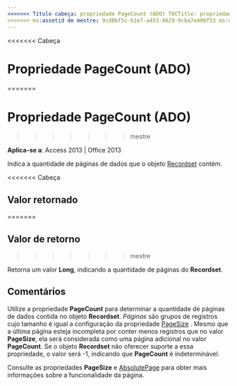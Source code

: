 ```yaml
---
<<<<<<< Título cabeça: propriedade PageCount (ADO) TOCTitle: propriedade PageCount (ADO) === título: propriedade PageCount (ADO) TOCTitle: propriedade PageCount (ADO)
>>>>>>> ms:assetid de mestre: 9cd8bf5c-b1e7-a453-4629-9cba7e408f53 ms:mtpsurl: https://msdn.microsoft.com/library/JJ249712(v=office.15) ms:contentKeyID: ms.date 48546609: 18/09/2015 mtps_version: v=office.15
---
```


<<<<<<< Cabeça
# <a name="pagecount-property-ado"></a>Propriedade PageCount (ADO)
=======
# <a name="pagecount-property-ado"></a>Propriedade PageCount (ADO)
>>>>>>> mestre


**Aplica-se a**: Access 2013 | Office 2013

Indica a quantidade de páginas de dados que o objeto [Recordset](recordset-object-ado.md) contém.

<<<<<<< Cabeça
## <a name="return-value"></a>Valor retornado
=======
## <a name="return-value"></a>Valor de retorno
>>>>>>> mestre

Retorna um valor **Long**, indicando a quantidade de páginas do **Recordset**.

## <a name="remarks"></a>Comentários

Utilize a propriedade **PageCount** para determinar a quantidade de páginas de dados contida no objeto **Recordset**. *Páginas* são grupos de registros cujo tamanho é igual a configuração da propriedade [PageSize](pagesize-property-ado.md) . Mesmo que a última página esteja incompleta por conter menos registros que no valor **PageSize**, ela será considerada como uma página adicional no valor **PageCount**. Se o objeto **Recordset** não oferecer suporte a essa propriedade, o valor será -1, indicando que **PageCount** é indeterminável.

Consulte as propriedades **PageSize** e [AbsolutePage](absolutepage-property-ado.md) para obter mais informações sobre a funcionalidade da página.

